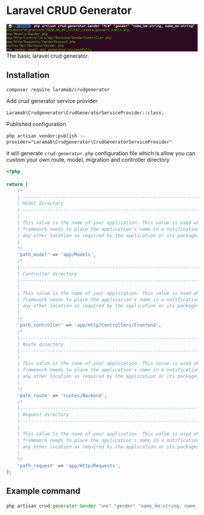 # Laravel CRUD Generator
![Output](src/assets/img/output.png)
The basic laravel crud generator.

## Installation
```
composer require laramab/crudgenerator
```

Add crud generator service provider

```
Laramab\Crudgenerator\CrudGeneratorServiceProvider::class,
```

Published configuration

````
php artisan vendor:publish --provider="Laramab\Crudgenerator\CrudGeneratorServiceProvider"
````
it will generate ```crud-generator.php``` configuration file which is allow you can custom your own route, model, migration and controller directory

```php
<?php

return [
    /*
    |--------------------------------------------------------------------------
    | Model directory
    |--------------------------------------------------------------------------
    |
    | This value is the name of your application. This value is used when the
    | framework needs to place the application's name in a notification or
    | any other location as required by the application or its packages.
    |
    */
    'path_model' => 'app/Models',
    /*
    |--------------------------------------------------------------------------
    | Controller directory
    |--------------------------------------------------------------------------
    |
    | This value is the name of your application. This value is used when the
    | framework needs to place the application's name in a notification or
    | any other location as required by the application or its packages.
    |
    */
    'path_controller' => 'app/Http/Controllers/Frontend',
    /*
    |--------------------------------------------------------------------------
    | Route directory
    |--------------------------------------------------------------------------
    |
    | This value is the name of your application. This value is used when the
    | framework needs to place the application's name in a notification or
    | any other location as required by the application or its packages.
    |
    */
    'path_route' => 'routes/Backend',
    /*
    |--------------------------------------------------------------------------
    | Request directory
    |--------------------------------------------------------------------------
    |
    | This value is the name of your application. This value is used when the
    | framework needs to place the application's name in a notification or
    | any other location as required by the application or its packages.
    |
    */
    'path_request' => 'app/Http/Requests',
];
```

## Example command
```php
php artisan crud:generator Gender "ភេទ" "gender" "name_km:string, name_en:string"
```
